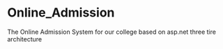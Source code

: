 # Online_Admission
 The Online Admission System for our college based on asp.net three tire  architecture
